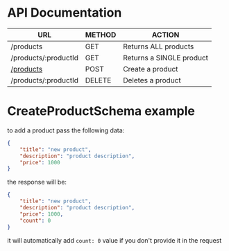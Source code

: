# API Documentation

| URL | METHOD | ACTION |
| ------ | ------ | ------ |
| /products | GET | Returns ALL products |
| /products/:productId | GET | Returns a SINGLE product |
| [/products](#createProductSchema) | POST | Create a product |
| /products/:productId | DELETE | Deletes a product |


# CreateProductSchema example
to add a product pass the following data:
``` json
{
    "title": "new product",
    "description": "product description",
    "price": 1000
}
```
the response will be:
``` json
{
    "title": "new product",
    "description": "product description",
    "price": 1000,
    "count": 0
}
```
it will automatically add ```count: 0``` value if you don't provide it in the request